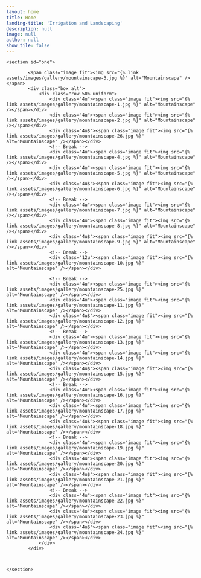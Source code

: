 ```yaml
---
layout: home
title: Home
landing-title: 'Irrigation and Landscaping'
description: null
image: null
author: null
show_tile: false
---
```



<div id="main" class="alt">

<!-- One -->

	<section id="one">

			<span class="image fit"><img src="{% link assets/images/gallery/mountainscape-3.jpg %}" alt="Mountainscape" /></span>
			<div class="box alt">
				<div class="row 50% uniform">
					<div class="4u"><span class="image fit"><img src="{% link assets/images/gallery/mountainscape-1.jpg %}" alt="Mountainscape" /></span></div>
					<div class="4u"><span class="image fit"><img src="{% link assets/images/gallery/mountainscape-2.jpg %}" alt="Mountainscape" /></span></div>
					<div class="4u$"><span class="image fit"><img src="{% link assets/images/gallery/mountainscape-26.jpg %}" alt="Mountainscape" /></span></div>
					<!-- Break -->
					<div class="4u"><span class="image fit"><img src="{% link assets/images/gallery/mountainscape-4.jpg %}" alt="Mountainscape" /></span></div>
					<div class="4u"><span class="image fit"><img src="{% link assets/images/gallery/mountainscape-5.jpg %}" alt="Mountainscape" /></span></div>
					<div class="4u$"><span class="image fit"><img src="{% link assets/images/gallery/mountainscape-6.jpg %}" alt="Mountainscape" /></span></div>
					<!-- Break -->
					<div class="4u"><span class="image fit"><img src="{% link assets/images/gallery/mountainscape-7.jpg %}" alt="Mountainscape" /></span></div>
					<div class="4u"><span class="image fit"><img src="{% link assets/images/gallery/mountainscape-8.jpg %}" alt="Mountainscape" /></span></div>
					<div class="4u$"><span class="image fit"><img src="{% link assets/images/gallery/mountainscape-9.jpg %}" alt="Mountainscape" /></span></div>
					<!-- Break -->
					<div class="12u"><span class="image fit"><img src="{% link assets/images/gallery/mountainscape-10.jpg %}" alt="Mountainscape" /></span></div>

					<!-- Break -->
					<div class="4u"><span class="image fit"><img src="{% link assets/images/gallery/mountainscape-25.jpg %}" alt="Mountainscape" /></span></div>
					<div class="4u"><span class="image fit"><img src="{% link assets/images/gallery/mountainscape-11.jpg %}" alt="Mountainscape" /></span></div>
					<div class="4u$"><span class="image fit"><img src="{% link assets/images/gallery/mountainscape-12.jpg %}" alt="Mountainscape" /></span></div>
					<!-- Break -->
					<div class="4u"><span class="image fit"><img src="{% link assets/images/gallery/mountainscape-13.jpg %}" alt="Mountainscape" /></span></div>
					<div class="4u"><span class="image fit"><img src="{% link assets/images/gallery/mountainscape-14.jpg %}" alt="Mountainscape" /></span></div>
					<div class="4u$"><span class="image fit"><img src="{% link assets/images/gallery/mountainscape-15.jpg %}" alt="Mountainscape" /></span></div>
					<!-- Break -->
					<div class="4u"><span class="image fit"><img src="{% link assets/images/gallery/mountainscape-16.jpg %}" alt="Mountainscape" /></span></div>
					<div class="4u"><span class="image fit"><img src="{% link assets/images/gallery/mountainscape-17.jpg %}" alt="Mountainscape" /></span></div>
					<div class="4u$"><span class="image fit"><img src="{% link assets/images/gallery/mountainscape-18.jpg %}" alt="Mountainscape" /></span></div>
					<!-- Break -->
					<div class="4u"><span class="image fit"><img src="{% link assets/images/gallery/mountainscape-19.jpg %}" alt="Mountainscape" /></span></div>
					<div class="4u"><span class="image fit"><img src="{% link assets/images/gallery/mountainscape-20.jpg %}" alt="Mountainscape" /></span></div>
					<div class="4u$"><span class="image fit"><img src="{% link assets/images/gallery/mountainscape-21.jpg %}" alt="Mountainscape" /></span></div>
					<!-- Break -->
					<div class="4u"><span class="image fit"><img src="{% link assets/images/gallery/mountainscape-22.jpg %}" alt="Mountainscape" /></span></div>
					<div class="4u"><span class="image fit"><img src="{% link assets/images/gallery/mountainscape-23.jpg %}" alt="Mountainscape" /></span></div>
					<div class="4u$"><span class="image fit"><img src="{% link assets/images/gallery/mountainscape-24.jpg %}" alt="Mountainscape" /></span></div>
				</div>
			</div>



	</section>
</div>
